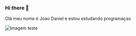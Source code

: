 ### Hi there 👋

Olá meu nome é Joao Daniel e estou estudando programaçao

![Imagem teste](imagem.png)
